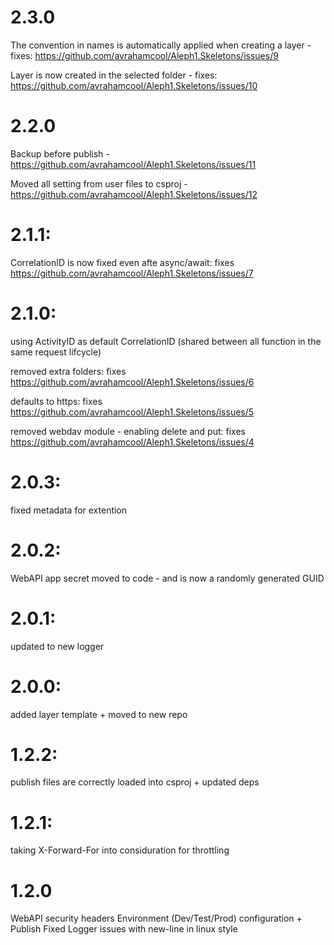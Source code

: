 # 2.3.0
The convention in names is automatically applied when creating a layer - fixes: https://github.com/avrahamcool/Aleph1.Skeletons/issues/9

 Layer is now created in the selected folder - fixes: https://github.com/avrahamcool/Aleph1.Skeletons/issues/10

# 2.2.0
 Backup before publish - https://github.com/avrahamcool/Aleph1.Skeletons/issues/11

 Moved all setting from user files to csproj - https://github.com/avrahamcool/Aleph1.Skeletons/issues/12

# 2.1.1:
 CorrelationID is now fixed even afte async/await: fixes https://github.com/avrahamcool/Aleph1.Skeletons/issues/7

# 2.1.0:
using ActivityID as default CorrelationID (shared between all function in the same request lifcycle)

removed extra folders: fixes https://github.com/avrahamcool/Aleph1.Skeletons/issues/6

defaults to https: fixes https://github.com/avrahamcool/Aleph1.Skeletons/issues/5

removed webdav module - enabling delete and put: fixes https://github.com/avrahamcool/Aleph1.Skeletons/issues/4

# 2.0.3:
fixed metadata for extention

# 2.0.2:
WebAPI app secret moved to code - and is now a randomly generated GUID

# 2.0.1:
updated to new logger

# 2.0.0:
added layer template + moved to new repo

# 1.2.2:
publish files are correctly loaded into csproj + updated deps

# 1.2.1:
taking X-Forward-For into considuration for throttling

# 1.2.0
WebAPI security headers Environment (Dev/Test/Prod) configuration + Publish Fixed Logger issues with new-line in linux style
